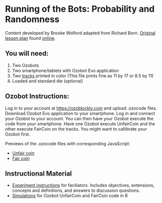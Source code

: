 
# Running of the Bots: Probability and Randomness
Content developed by Brooke Wolford adapted from Richard Born. [Original lesson plan](randomness-and-runs.pdf) found [online](https://portal.ozobot.com/lessons/detail/randomness-and-runs).

## You will need:
1. Two Ozobots
2. Two smartphone/tablets with Ozobot Evo application
3. Two [tracks](randomness_map_11_by_17.pdf) printed in color (This file prints fine as 11 by 17 or 8.5 by 11)
4. Loaded and standard die (optional)

## Ozobot Instructions:
Log in to your account at https://ozoblockly.com and upload .ozocode files. Download Ozobot Evo application to your smartphone. Log in and connect your Ozobot to your account. You can then have your Ozobot execute the code from your smartphone. Have one Ozobot execute UnfairCoin and the other execute FairCoin on the tracks. You might want to callibrate your Ozobot first.

Previews of the .ozocode files with corresponding JavaScript:
- [Unfair coin](UnfairCoin.png)
- [Fair coin](FairCoin.png)

## Instructional Material

- [Experiment instructions](randomness_probability_activity_info.pdf) for faciliators. Includes objectives, extensions, concepts and definitions, and answers to discussion questions.
- [Simulations](running_of_the_bots_simulation.html) for Ozobot UnfairCoin and FairCoin code in R
